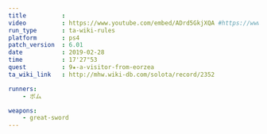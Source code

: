 ```yaml
---
title          :
video          : https://www.youtube.com/embed/ADrd5GkjXQA #https://www.youtube.com/watch?v=ADrd5GkjXQA
run_type       : ta-wiki-rules
platform       : ps4
patch_version  : 6.01
date           : 2019-02-28
time           : 17'27"53
quest          : 9★-a-visitor-from-eorzea
ta_wiki_link   : http://mhw.wiki-db.com/solota/record/2352

runners:
    - ボム

weapons:
    - great-sword
---
```

